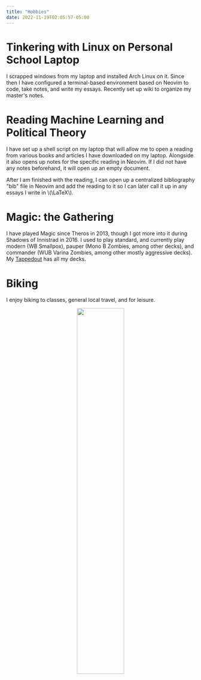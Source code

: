 ```yaml
---
title: "Hobbies"
date: 2022-11-19T02:05:57-05:00
---
```


# Tinkering with Linux on Personal School Laptop

I scrapped windows from my laptop and installed Arch Linux on it.
Since then I have configured a terminal-based environment based on Neovim to code, take notes, and write my essays.
Recently set up wiki to organize my master's notes.

# Reading Machine Learning and Political Theory

I have set up a shell script on my laptop that will allow me to open a reading from various books and articles I have downloaded on my laptop.
Alongside it also opens up notes for the specific reading in Neovim.
If I did not have any notes beforehand, it will open up an empty document.

After I am finished with the reading, I can open up a centralized bibliography "bib" file in Neovim and add the reading to it so I can later call it up in any essays I write in \\(\\LaTeX\\).

# Magic: the Gathering

I have played Magic since Theros in 2013, though I got more into it during Shadows of Innistrad in 2016.
I used to play standard, and currently play modern (WB Smallpox), pauper (Mono B Zombies, among other decks), and commander (WUB Varina Zombies, among other mostly aggressive decks).
My [Tappedout](https://tappedout.net/users/MutaliskLord4) has all my decks.

# Biking

I enjoy biking to classes, general local travel, and for leisure.

<center>
    <img src="../images/bike.jpg" width="50%">
</center>
